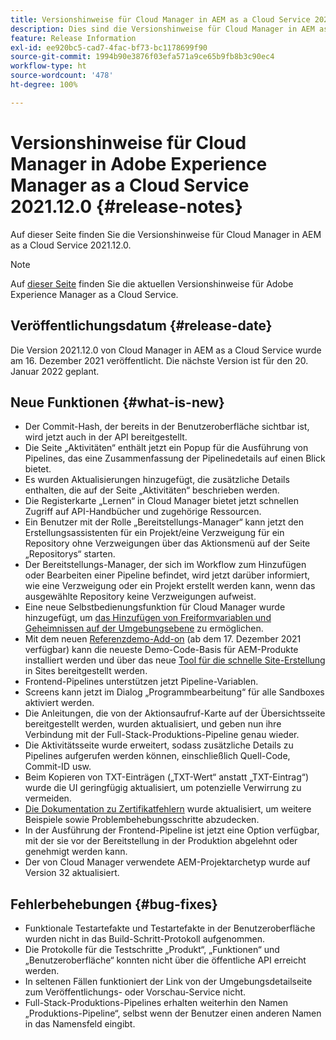 ```yaml
---
title: Versionshinweise für Cloud Manager in AEM as a Cloud Service 2021.12.0
description: Dies sind die Versionshinweise für Cloud Manager in AEM as a Cloud Service 2021.12.0.
feature: Release Information
exl-id: ee920bc5-cad7-4fac-bf73-bc1178699f90
source-git-commit: 1994b90e3876f03efa571a9ce65b9fb8b3c90ec4
workflow-type: ht
source-wordcount: '478'
ht-degree: 100%

---
```


# Versionshinweise für Cloud Manager in Adobe Experience Manager as a Cloud Service 2021.12.0 {#release-notes}

Auf dieser Seite finden Sie die Versionshinweise für Cloud Manager in AEM as a Cloud Service 2021.12.0.

>[!NOTE]
>
>Auf [dieser Seite](/help/release-notes/release-notes-cloud/release-notes-current.md) finden Sie die aktuellen Versionshinweise für Adobe Experience Manager as a Cloud Service.

## Veröffentlichungsdatum {#release-date}

Die Version 2021.12.0 von Cloud Manager in AEM as a Cloud Service wurde am 16. Dezember 2021 veröffentlicht. Die nächste Version ist für den 20. Januar 2022 geplant.

## Neue Funktionen {#what-is-new}

* Der Commit-Hash, der bereits in der Benutzeroberfläche sichtbar ist, wird jetzt auch in der API bereitgestellt.
* Die Seite „Aktivitäten“ enthält jetzt ein Popup für die Ausführung von Pipelines, das eine Zusammenfassung der Pipelinedetails auf einen Blick bietet.
* Es wurden Aktualisierungen hinzugefügt, die zusätzliche Details enthalten, die auf der Seite „Aktivitäten“ beschrieben werden.
* Die Registerkarte „Lernen“ in Cloud Manager bietet jetzt schnellen Zugriff auf API-Handbücher und zugehörige Ressourcen.
* Ein Benutzer mit der Rolle „Bereitstellungs-Manager“ kann jetzt den Erstellungsassistenten für ein Projekt/eine Verzweigung für ein Repository ohne Verzweigungen über das Aktionsmenü auf der Seite „Repositorys“ starten.
* Der Bereitstellungs-Manager, der sich im Workflow zum Hinzufügen oder Bearbeiten einer Pipeline befindet, wird jetzt darüber informiert, wie eine Verzweigung oder ein Projekt erstellt werden kann, wenn das ausgewählte Repository keine Verzweigungen aufweist.
* Eine neue Selbstbedienungsfunktion für Cloud Manager wurde hinzugefügt, um [das Hinzufügen von Freiformvariablen und Geheimnissen auf der Umgebungsebene](/help/implementing/cloud-manager/environment-variables.md) zu ermöglichen.
* Mit dem neuen [Referenzdemo-Add-on](/help/journey-sites/demos-add-on/overview.md) (ab dem 17. Dezember 2021 verfügbar) kann die neueste Demo-Code-Basis für AEM-Produkte installiert werden und über das neue [Tool für die schnelle Site-Erstellung](/help/journey-sites/quick-site/overview.md) in Sites bereitgestellt werden.
* Frontend-Pipelines unterstützen jetzt Pipeline-Variablen.
* Screens kann jetzt im Dialog „Programmbearbeitung“ für alle Sandboxes aktiviert werden.
* Die Anleitungen, die von der Aktionsaufruf-Karte auf der Übersichtsseite bereitgestellt werden, wurden aktualisiert, und geben nun ihre Verbindung mit der Full-Stack-Produktions-Pipeline genau wieder.
* Die Aktivitätsseite wurde erweitert, sodass zusätzliche Details zu Pipelines aufgerufen werden können, einschließlich Quell-Code, Commit-ID usw.
* Beim Kopieren von TXT-Einträgen („TXT-Wert“ anstatt „TXT-Eintrag“) wurde die UI geringfügig aktualisiert, um potenzielle Verwirrung zu vermeiden.
* [Die Dokumentation zu Zertifikatfehlern](/help/implementing/cloud-manager/managing-ssl-certifications/add-ssl-certificate.md#certificate-errors) wurde aktualisiert, um weitere Beispiele sowie Problembehebungsschritte abzudecken.
* In der Ausführung der Frontend-Pipeline ist jetzt eine Option verfügbar, mit der sie vor der Bereitstellung in der Produktion abgelehnt oder genehmigt werden kann.
* Der von Cloud Manager verwendete AEM-Projektarchetyp wurde auf Version 32 aktualisiert.


## Fehlerbehebungen {#bug-fixes}

* Funktionale Testartefakte und Testartefakte in der Benutzeroberfläche wurden nicht in das Build-Schritt-Protokoll aufgenommen.
* Die Protokolle für die Testschritte „Produkt“, „Funktionen“ und „Benutzeroberfläche“ konnten nicht über die öffentliche API erreicht werden.
* In seltenen Fällen funktioniert der Link von der Umgebungsdetailseite zum Veröffentlichungs- oder Vorschau-Service nicht.
* Full-Stack-Produktions-Pipelines erhalten weiterhin den Namen „Produktions-Pipeline“, selbst wenn der Benutzer einen anderen Namen in das Namensfeld eingibt.
